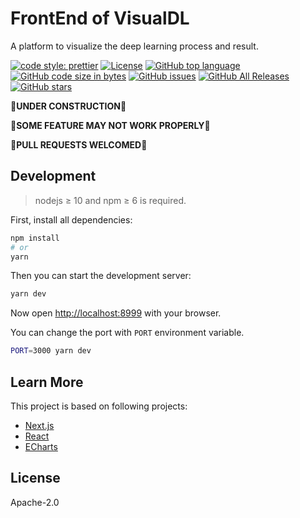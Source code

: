 # FrontEnd of VisualDL

A platform to visualize the deep learning process and result.

[![code style: prettier](https://img.shields.io/badge/code_style-prettier-ff69b4.svg?style=flat-square)](https://github.com/prettier/prettier) [![License](https://img.shields.io/github/license/PaddlePaddle/VisualDL?style=flat-square)](https://github.com/PaddlePaddle/VisualDL/blob/develop/LICENSE) [![GitHub top language](https://img.shields.io/github/languages/top/PaddlePaddle/VisualDL?style=flat-square)](https://github.com/PaddlePaddle/VisualDL) [![GitHub code size in bytes](https://img.shields.io/github/languages/code-size/PaddlePaddle/VisualDL?style=flat-square)](https://github.com/PaddlePaddle/VisualDL) [![GitHub issues](https://img.shields.io/github/issues/PaddlePaddle/VisualDL?style=flat-square)](https://github.com/PaddlePaddle/VisualDL/issues) [![GitHub All Releases](https://img.shields.io/github/downloads/PaddlePaddle/VisualDL/total?style=flat-square)](https://github.com/PaddlePaddle/VisualDL/releases) [![GitHub stars](https://img.shields.io/github/stars/PaddlePaddle/VisualDL?style=social)](https://github.com/PaddlePaddle/VisualDL/stargazers)

**🚧UNDER CONSTRUCTION🚧**

**🚧SOME FEATURE MAY NOT WORK PROPERLY🚧**

**🚧PULL REQUESTS WELCOMED🚧**

## Development

> nodejs ≥ 10 and npm ≥ 6 is required.

First, install all dependencies:

```bash
npm install
# or
yarn
```

Then you can start the development server:

```bash
yarn dev
```

Now open [http://localhost:8999](http://localhost:8999) with your browser.

You can change the port with `PORT` environment variable.

```bash
PORT=3000 yarn dev
```

## Learn More

This project is based on following projects:

- [Next.js](https://nextjs.org/)
- [React](https://reactjs.org/)
- [ECharts](https://echarts.apache.org/)

## License

Apache-2.0
